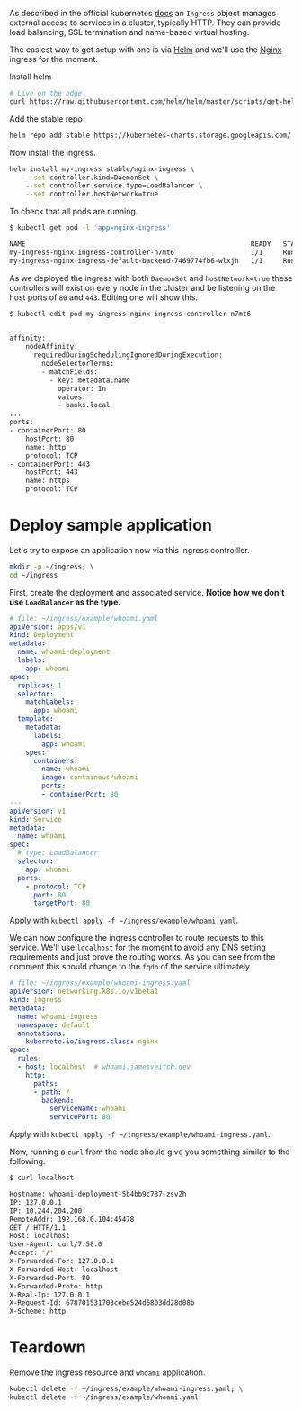 As described in the official kubernetes [docs](https://kubernetes.io/docs/concepts/services-networking/ingress/) an `Ingress` object manages external access to services in a cluster, typically HTTP. They can provide load balancing, SSL termination and name-based virtual hosting.

The easiest way to get setup with one is via [Helm](https://helm.sh) and we'll use the [Nginx](https://kubernetes.github.io/ingress-nginx/) ingress for the moment.

Install helm
```bash
# Live on the edge
curl https://raw.githubusercontent.com/helm/helm/master/scripts/get-helm-3 | bash
```

Add the stable repo
```bash
helm repo add stable https://kubernetes-charts.storage.googleapis.com/
```

Now install the ingress.
```bash
helm install my-ingress stable/nginx-ingress \
    --set controller.kind=DaemonSet \
    --set controller.service.type=LoadBalancer \
    --set controller.hostNetwork=true
```

To check that all pods are running.
```bash
$ kubectl get pod -l 'app=nginx-ingress'

NAME                                                        READY   STATUS    RESTARTS   AGE
my-ingress-nginx-ingress-controller-n7mt6                   1/1     Running   0          3m17s
my-ingress-nginx-ingress-default-backend-7469774fb6-wlxjh   1/1     Running   0          3m17s
```

<!-- #TODO: Need to check impact of `LoadBalancer` vs `NodePort` -->
As we deployed the ingress with both `DaemonSet` and `hostNetwork=true` these controllers will exist on every node in the cluster and be listening on the host ports of `80` and `443`. Editing one will show this.

```bash hl_lines="12 15 16 19 20"
$ kubectl edit pod my-ingress-nginx-ingress-controller-n7mt6

...
affinity:
    nodeAffinity:
      requiredDuringSchedulingIgnoredDuringExecution:
        nodeSelectorTerms:
        - matchFields:
          - key: metadata.name
            operator: In
            values:
            - banks.local
...
ports:
- containerPort: 80
    hostPort: 80
    name: http
    protocol: TCP
- containerPort: 443
    hostPort: 443
    name: https
    protocol: TCP
```

<!-- #TODO: Edit firewall on nodes to allow 443 and 80 -->

# Deploy sample application
Let's try to expose an application now via this ingress controlller.

```bash
mkdir -p ~/ingress; \
cd ~/ingress
```

First, create the deployment and associated service. **Notice how we don't use `LoadBalancer` as the type.**
```yaml
# file: ~/ingress/example/whoami.yaml
apiVersion: apps/v1
kind: Deployment
metadata:
  name: whoami-deployment
  labels:
    app: whoami
spec:
  replicas: 1
  selector:
    matchLabels:
      app: whoami
  template:
    metadata:
      labels:
        app: whoami
    spec:
      containers:
      - name: whoami
        image: containous/whoami
        ports:
        - containerPort: 80
---
apiVersion: v1
kind: Service
metadata:
  name: whoami
spec:
  # type: LoadBalancer
  selector:
    app: whoami
  ports:
    - protocol: TCP
      port: 80
      targetPort: 80
```

Apply with `kubectl apply -f ~/ingress/example/whoami.yaml`.

We can now configure the ingress controller to route requests to this service. We'll use `localhost` for the moment to avoid any DNS setting requirements and just prove the routing works. As you can see from the comment this should change to the `fqdn` of the service ultimately.

```yaml
# file: ~/ingress/example/whoami-ingress.yaml
apiVersion: networking.k8s.io/v1beta1
kind: Ingress
metadata:
  name: whoami-ingress
  namespace: default
  annotations:
    kubernete.io/ingress.class: nginx
spec:
  rules:
  - host: localhost  # whoami.jamesveitch.dev
    http:
      paths:
      - path: /
        backend:
          serviceName: whoami
          servicePort: 80
```

Apply with `kubectl apply -f ~/ingress/example/whoami-ingress.yaml`.

Now, running a `curl` from the node should give you something similar to the following.

```bash
$ curl localhost

Hostname: whoami-deployment-5b4bb9c787-zsv2h
IP: 127.0.0.1
IP: 10.244.204.200
RemoteAddr: 192.168.0.104:45478
GET / HTTP/1.1
Host: localhost
User-Agent: curl/7.58.0
Accept: */*
X-Forwarded-For: 127.0.0.1
X-Forwarded-Host: localhost
X-Forwarded-Port: 80
X-Forwarded-Proto: http
X-Real-Ip: 127.0.0.1
X-Request-Id: 678701531703cebe524d5803dd28d08b
X-Scheme: http
```

# Teardown
Remove the ingress resource and `whoami` application.

```bash
kubectl delete -f ~/ingress/example/whoami-ingress.yaml; \
kubectl delete -f ~/ingress/example/whoami.yaml
```